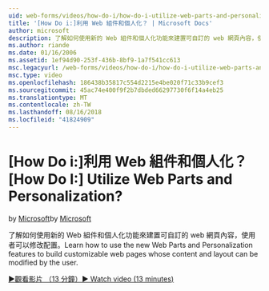 ```yaml
---
uid: web-forms/videos/how-do-i/how-do-i-utilize-web-parts-and-personalization
title: '[How Do i:]利用 Web 組件和個人化？ | Microsoft Docs'
author: microsoft
description: 了解如何使用新的 Web 組件和個人化功能來建置可自訂的 web 網頁內容，使用者可以修改配置。
ms.author: riande
ms.date: 01/16/2006
ms.assetid: 1ef94d90-253f-436b-8bf9-1a7f541cc613
msc.legacyurl: /web-forms/videos/how-do-i/how-do-i-utilize-web-parts-and-personalization
msc.type: video
ms.openlocfilehash: 186438b35817c554d2215e4be020f71c33b9cef3
ms.sourcegitcommit: 45ac74e400f9f2b7dbded66297730f6f14a4eb25
ms.translationtype: MT
ms.contentlocale: zh-TW
ms.lasthandoff: 08/16/2018
ms.locfileid: "41824909"
---
```

<a name="how-do-i-utilize-web-parts-and-personalization"></a><span data-ttu-id="5c2ea-104">[How Do i:]利用 Web 組件和個人化？</span><span class="sxs-lookup"><span data-stu-id="5c2ea-104">[How Do I:] Utilize Web Parts and Personalization?</span></span>
====================
<span data-ttu-id="5c2ea-105">by [Microsoft](https://github.com/microsoft)</span><span class="sxs-lookup"><span data-stu-id="5c2ea-105">by [Microsoft](https://github.com/microsoft)</span></span>

<span data-ttu-id="5c2ea-106">了解如何使用新的 Web 組件和個人化功能來建置可自訂的 web 網頁內容，使用者可以修改配置。</span><span class="sxs-lookup"><span data-stu-id="5c2ea-106">Learn how to use the new Web Parts and Personalization features to build customizable web pages whose content and layout can be modified by the user.</span></span>

[<span data-ttu-id="5c2ea-107">&#9654;觀看影片 （13 分鐘）</span><span class="sxs-lookup"><span data-stu-id="5c2ea-107">&#9654; Watch video (13 minutes)</span></span>](https://channel9.msdn.com/Blogs/ASP-NET-Site-Videos/how-do-i-utilize-web-parts-and-personalization)
